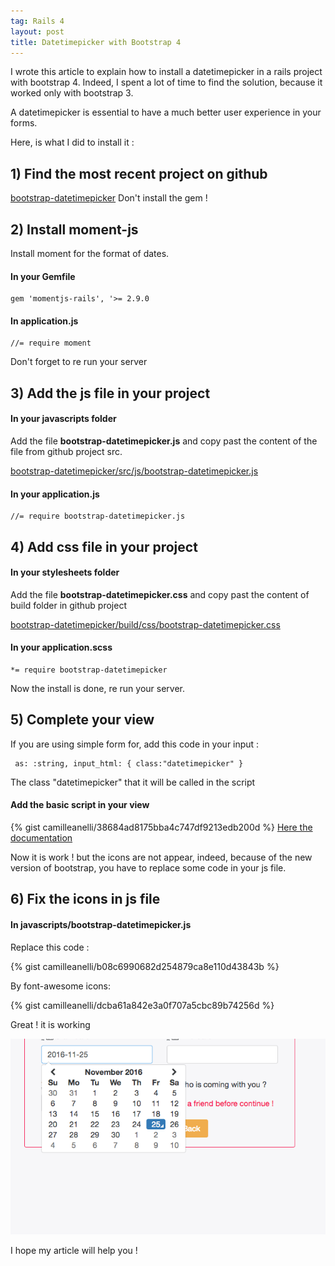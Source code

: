 ```yaml
---
tag: Rails 4
layout: post
title: Datetimepicker with Bootstrap 4
---
```


I wrote this article to explain how to install a datetimepicker in a rails project with bootstrap 4. Indeed, I spent a lot of time to find the solution, because it worked only with bootstrap 3.

A datetimepicker is essential to have a much better user experience in your forms.

Here, is what I did to install it :

## 1) Find the most recent project on github ##

  [bootstrap-datetimepicker]("https://github.com/Eonasdan/bootstrap-datetimepicker")
  Don't install the gem !

## 2) Install moment-js ##

Install moment for the format of dates.

#### In your Gemfile ####

```
gem 'momentjs-rails', '>= 2.9.0
```

#### In application.js ####

```
//= require moment
```

Don't forget to re run your server

## 3) Add the js file in your project ##

#### In your javascripts folder ####

Add the file **bootstrap-datetimepicker.js** and copy past the content of the file from github project src.

[bootstrap-datetimepicker/src/js/bootstrap-datetimepicker.js](https://github.com/Eonasdan/bootstrap-datetimepicker/blob/master/src/js/bootstrap-datetimepicker.js)

#### In your application.js ####

```
//= require bootstrap-datetimepicker.js
```

## 4) Add css file in your project ##

#### In your stylesheets folder ####

Add the file **bootstrap-datetimepicker.css** and copy past the content of build folder in github project

[bootstrap-datetimepicker/build/css/bootstrap-datetimepicker.css]("https://github.com/Eonasdan/bootstrap-datetimepicker/blob/master/build/css/bootstrap-datetimepicker.css")

#### In your application.scss ####

```
*= require bootstrap-datetimepicker
```

Now the install is done, re run your server.

## 5) Complete your view ##

If you are using simple form for, add this code in your input :

```
 as: :string, input_html: { class:"datetimepicker" }
```

The class "datetimepicker" that it will be called in the script

#### Add the basic script in your view ####

{% gist camilleanelli/38684ad8175bba4c747df9213edb200d %}
[Here the documentation]("http://eonasdan.github.io/bootstrap-datetimepicker/Options/")

Now it is work ! but the icons are not appear, indeed, because of the new version of bootstrap, you have to replace some code in your js file.

## 6) Fix the icons in js file ##

#### In javascripts/bootstrap-datetimepicker.js ##

Replace this code :

{% gist camilleanelli/b08c6990682d254879ca8e110d43843b %}

By font-awesome icons:

{% gist camilleanelli/dcba61a842e3a0f707a5cbc89b74256d %}

Great ! it is working

![Datetimepicker](/images/datetimepicker.png)

I hope my article will help you !
